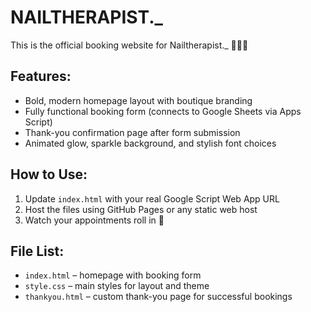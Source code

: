 
# NAILTHERAPIST._

This is the official booking website for Nailtherapist._ 💅🏾✨

## Features:
- Bold, modern homepage layout with boutique branding
- Fully functional booking form (connects to Google Sheets via Apps Script)
- Thank-you confirmation page after form submission
- Animated glow, sparkle background, and stylish font choices

## How to Use:
1. Update `index.html` with your real Google Script Web App URL
2. Host the files using GitHub Pages or any static web host
3. Watch your appointments roll in 💖

## File List:
- `index.html` – homepage with booking form
- `style.css` – main styles for layout and theme
- `thankyou.html` – custom thank-you page for successful bookings

